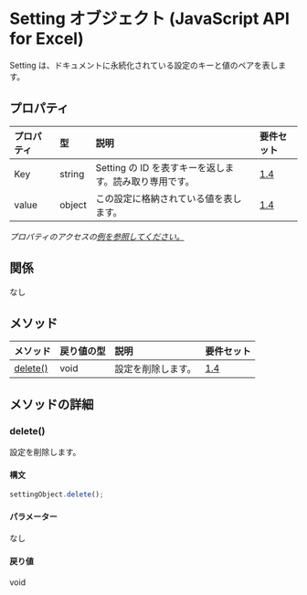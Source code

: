 # <a name="setting-object-javascript-api-for-excel"></a>Setting オブジェクト (JavaScript API for Excel)

Setting は、ドキュメントに永続化されている設定のキーと値のペアを表します。

## <a name="properties"></a>プロパティ

| プロパティ       | 型    |説明| 要件セット|
|:---------------|:--------|:----------|:----|
|Key|string|Setting の ID を表すキーを返します。読み取り専用です。|[1.4](../requirement-sets/excel-api-requirement-sets.md)|
|value|object|この設定に格納されている値を表します。|[1.4](../requirement-sets/excel-api-requirement-sets.md)|

_プロパティのアクセスの[例を参照してください。](#property-access-examples)_

## <a name="relationships"></a>関係
なし


## <a name="methods"></a>メソッド

| メソッド           | 戻り値の型    |説明| 要件セット|
|:---------------|:--------|:----------|:----|
|[delete()](#delete)|void|設定を削除します。|[1.4](../requirement-sets/excel-api-requirement-sets.md)|

## <a name="method-details"></a>メソッドの詳細


### <a name="delete"></a>delete()
設定を削除します。

#### <a name="syntax"></a>構文
```js
settingObject.delete();
```

#### <a name="parameters"></a>パラメーター
なし

#### <a name="returns"></a>戻り値
void
